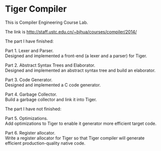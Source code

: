 # Tiger Compiler

This is Compiler Engineering Course Lab.

The link is http://staff.ustc.edu.cn/~bjhua/courses/compiler/2014/

The part I have finished:

Part 1. Lexer and Parser.
</br>Designed and implemented a front-end (a lexer and a parser) for Tiger.

Part 2. Abstract Syntax Trees and Elaborator.
</br>Designed and implemented an abstract syntax tree and build an elaborator.

Part 3. Code Generator.
</br>Designed and implemented a C code generator.

Part 4. Garbage Collector.
</br>Build a garbage collector and link it into Tiger.

The part I have not finished:

Part 5. Optimizations.
</br>Add optimizations to Tiger to enable it generator more efficient target code.

Part 6. Register allocator.
</br>Write a register allocator for Tiger so that Tiger compiler will generate efficient production-quality native code.

